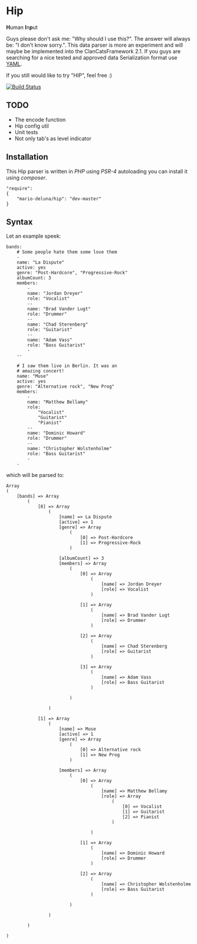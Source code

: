 # Hip

**H**uman **I**n**p**ut

Guys please don't ask me: "Why should I use this?". The answer will always be: "I don't know sorry.". This data parser is more an experiment and will maybe be implemented into the ClanCatsFramework 2.1. If you guys are searching for a nice tested and approved data Serialization format use [YAML](http://yaml.org/).

If you still would like to try "HIP", feel free :)

[![Build Status](https://travis-ci.org/mario-deluna/Hip.svg?branch=master)](https://travis-ci.org/mario-deluna/Hip)

## TODO 

 * The encode function
 * Hip config util
 * Unit tests
 * Not only tab's as level indicator

## Installation 

This Hip parser is written in _PHP_ using _PSR-4_ autoloading you can install it using _composer_. 

```
"require": 
{
    "mario-deluna/hip": "dev-master"
}
```

## Syntax

Let an example speek:

```
bands:
    # Some people hate them some love them
    -
    name: "La Dispute"
    active: yes
    genre: "Post-Hardcore", "Progressive-Rock"
    albumCount: 3
    members:
        -
        name: "Jordan Dreyer"
        role: "Vocalist"
        --
        name: "Brad Vander Lugt"
        role: "Drummer"
        --
        name: "Chad Sterenberg"
        role: "Guitarist"
        --
        name: "Adam Vass"
        role: "Bass Guitarist"
        -
    --
    
    # I saw them live in Berlin. It was an 
    # amazing concert!
    name: "Muse"
    active: yes
    genre: "Alternative rock", "New Prog"
    members:
        -
        name: "Matthew Bellamy"
        role: 
            "Vocalist"
            "Guitarist"
            "Pianist"
        --
        name: "Dominic Howard"
        role: "Drummer"
        --
        name: "Christopher Wolstenholme"
        role: "Bass Guitarist"
        -
    -
```

which will be parsed to:

```
Array
(
    [bands] => Array
        (
            [0] => Array
                (
                    [name] => La Dispute
                    [active] => 1
                    [genre] => Array
                        (
                            [0] => Post-Hardcore
                            [1] => Progressive-Rock
                        )

                    [albumCount] => 3
                    [members] => Array
                        (
                            [0] => Array
                                (
                                    [name] => Jordan Dreyer
                                    [role] => Vocalist
                                )

                            [1] => Array
                                (
                                    [name] => Brad Vander Lugt
                                    [role] => Drummer
                                )

                            [2] => Array
                                (
                                    [name] => Chad Sterenberg
                                    [role] => Guitarist
                                )

                            [3] => Array
                                (
                                    [name] => Adam Vass
                                    [role] => Bass Guitarist
                                )

                        )

                )

            [1] => Array
                (
                    [name] => Muse
                    [active] => 1
                    [genre] => Array
                        (
                            [0] => Alternative rock
                            [1] => New Prog
                        )

                    [members] => Array
                        (
                            [0] => Array
                                (
                                    [name] => Matthew Bellamy
                                    [role] => Array
                                        (
                                            [0] => Vocalist
                                            [1] => Guitarist
                                            [2] => Pianist
                                        )

                                )

                            [1] => Array
                                (
                                    [name] => Dominic Howard
                                    [role] => Drummer
                                )

                            [2] => Array
                                (
                                    [name] => Christopher Wolstenholme
                                    [role] => Bass Guitarist
                                )

                        )

                )

        )

)
```